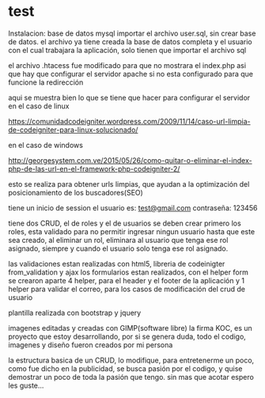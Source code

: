 # test
Instalacion:
base de datos mysql
importar el archivo user.sql, sin crear base de datos.
el archivo ya tiene creada la base de datos completa y el usuario con el cual trabajara la aplicación, solo tienen que importar el archivo sql

el archivo .htacess fue modificado para que no mostrara el index.php asi que hay que configurar el servidor apache si no esta configurado para que funcione la redirección 

aqui se muestra bien lo que se tiene que hacer para configurar el servidor en el caso de linux

https://comunidadcodeigniter.wordpress.com/2009/11/14/caso-url-limpia-de-codeigniter-para-linux-solucionado/

en el caso de windows 

http://georgesystem.com.ve/2015/05/26/como-quitar-o-eliminar-el-index-php-de-las-url-en-el-framework-php-codeigniter-2/

esto se realiza para obtener urls limpias, que ayudan a la optimización del posicionamiento de los buscadores(SEO)

tiene un inicio de session
el usuario es: test@gmail.com
contraseña: 123456

tiene dos CRUD, el de roles y el de usuarios
se deben crear primero los roles, esta validado para no permitir ingresar ningun usuario hasta que este sea creado, al eliminar un rol, eliminara al usuario que tenga ese rol asignado, siempre y cuando el usuario solo tenga ese rol asignado.

las validaciones estan realizadas con html5, libreria de codeinigter from_validation y ajax
los formularios estan realizados, con el helper form
se crearon aparte 4 helper, para el header y el footer de la aplicación
y 1 helper para validar el correo, para los casos de modificación del crud de usuario

plantilla realizada con bootstrap y jquery

imagenes editadas y creadas con GIMP(software libre)
la firma KOC, es un proyecto que estoy desarrollando, por si se genera duda, todo el codigo, imagenes y diseño fueron creados por mi persona

la estructura basica de un CRUD, lo modifique, para entretenerme un poco, como fue dicho en la publicidad, se busca pasión por el codigo, y quise demostrar un poco de toda la pasión que tengo.
sin mas que acotar espero les guste...
